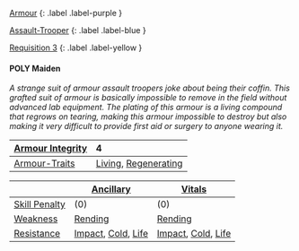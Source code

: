 
[Armour](Game/Armour-List)
{: .label .label-purple }

[Assault-Trooper](Game/Blocks/Assault-Trooper)
{: .label .label-blue }

[Requisition 3](Game/Deployment#Requisition)
{: .label .label-yellow }
#### POLY Maiden
*A strange suit of armour assault troopers joke about being their coffin. This grafted suit of armour is basically impossible to remove in the field without advanced lab equipment. The plating of this armour is a living compound that regrows on tearing, making this armour impossible to destroy but also making it very difficult to provide first aid or surgery to anyone wearing it.*

| [Armour Integrity](Game/Core/Armour#Armour%20Integrity) | 4 |
| :---- | :---- |
| [Armour-Traits](Game/Core/Armour-Traits) | [Living](Core/Armour-Traits#Living), [Regenerating](Core/Armour-Traits#Regenerating) |

|  | [Ancillary](Game/Core/Injury#Ancillary) | [Vitals](Game/Core/Injury#Vitals) |
| ---- | ---- | ---- |
| [Skill Penalty](Game/Core/Armour#Skill%20Penalty) | (0) | (0) |
| [Weakness](Game/Core/Armour#Weakness%20and%20Resistance) | [Rending](Core/Injury#Rending) | [Rending](Core/Injury#Rending) |
| [Resistance](Game/Core/Armour#Weakness%20and%20Resistance) | [Impact](Core/Injury#Impact), [Cold](Core/Injury#Cold), [Life](Core/Injury#Life) | [Impact](Core/Injury#Impact), [Cold](Core/Injury#Cold), [Life](Core/Injury#Life) |

